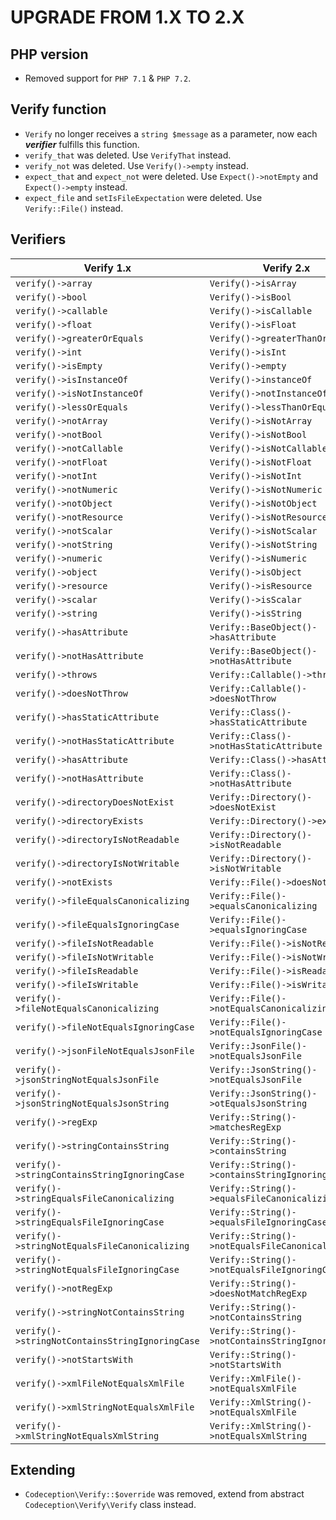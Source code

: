 UPGRADE FROM 1.X TO 2.X
=======================


PHP version
------

 * Removed support for `PHP 7.1` & `PHP 7.2`.


Verify function
-------

 * `Verify` no longer receives a `string $message` as a parameter, now each _**verifier**_ fulfills this function.
 * `verify_that` was deleted. Use `VerifyThat` instead.
 * `verify_not` was deleted. Use `Verify()->empty` instead.
 * `expect_that` and `expect_not` were deleted. Use `Expect()->notEmpty` and `Expect()->empty` instead.
 * `expect_file` and `setIsFileExpectation` were deleted. Use `Verify::File()` instead.

Verifiers
-------

|                  Verify 1.x                     |                    Verify 2.x                     |
|-------------------------------------------------|---------------------------------------------------|
| `verify()->array`                               | `Verify()->isArray`                               |
| `verify()->bool`                                | `Verify()->isBool`                                |
| `verify()->callable`                            | `Verify()->isCallable`                            |
| `verify()->float`                               | `Verify()->isFloat`                               |
| `verify()->greaterOrEquals`                     | `Verify()->greaterThanOrEqual`                    |
| `verify()->int`                                 | `Verify()->isInt`                                 |
| `verify()->isEmpty`                             | `Verify()->empty`                                 |
| `verify()->isInstanceOf`                        | `Verify()->instanceOf`                            |
| `verify()->isNotInstanceOf`                     | `Verify()->notInstanceOf`                         |
| `verify()->lessOrEquals`                        | `Verify()->lessThanOrEqual`                       |
| `verify()->notArray`                            | `Verify()->isNotArray`                            |
| `verify()->notBool`                             | `Verify()->isNotBool`                             |
| `verify()->notCallable`                         | `Verify()->isNotCallable`                         |
| `verify()->notFloat`                            | `Verify()->isNotFloat`                            |
| `verify()->notInt`                              | `Verify()->isNotInt`                              |
| `verify()->notNumeric`                          | `Verify()->isNotNumeric`                          |
| `verify()->notObject`                           | `Verify()->isNotObject`                           |
| `verify()->notResource`                         | `Verify()->isNotResource`                         |
| `verify()->notScalar`                           | `Verify()->isNotScalar`                           |
| `verify()->notString`                           | `Verify()->isNotString`                           |
| `verify()->numeric`                             | `Verify()->isNumeric`                             |
| `verify()->object`                              | `Verify()->isObject`                              |
| `verify()->resource`                            | `Verify()->isResource`                            |
| `verify()->scalar`                              | `Verify()->isScalar`                              |
| `verify()->string`                              | `Verify()->isString`                              |
| `verify()->hasAttribute`                        | `Verify::BaseObject()->hasAttribute`              |
| `verify()->notHasAttribute`                     | `Verify::BaseObject()->notHasAttribute`           |
| `verify()->throws`                              | `Verify::Callable()->throws`                      |
| `verify()->doesNotThrow`                        | `Verify::Callable()->doesNotThrow`                |
| `verify()->hasStaticAttribute`                  | `Verify::Class()->hasStaticAttribute`             |
| `verify()->notHasStaticAttribute`               | `Verify::Class()->notHasStaticAttribute`          |
| `verify()->hasAttribute`                        | `Verify::Class()->hasAttribute`                   |
| `verify()->notHasAttribute`                     | `Verify::Class()->notHasAttribute`                |
| `verify()->directoryDoesNotExist`               | `Verify::Directory()->doesNotExist`               |
| `verify()->directoryExists`                     | `Verify::Directory()->exists`                     |
| `verify()->directoryIsNotReadable`              | `Verify::Directory()->isNotReadable`              |
| `verify()->directoryIsNotWritable`              | `Verify::Directory()->isNotWritable`              |
| `verify()->notExists`                           | `Verify::File()->doesNotExists`                   |
| `verify()->fileEqualsCanonicalizing`            | `Verify::File()->equalsCanonicalizing`            |
| `verify()->fileEqualsIgnoringCase`              | `Verify::File()->equalsIgnoringCase`              |
| `verify()->fileIsNotReadable`                   | `Verify::File()->isNotReadable`                   |
| `verify()->fileIsNotWritable`                   | `Verify::File()->isNotWritable`                   |
| `verify()->fileIsReadable`                      | `Verify::File()->isReadable`                      |
| `verify()->fileIsWritable`                      | `Verify::File()->isWritable`                      |
| `verify()->fileNotEqualsCanonicalizing`         | `Verify::File()->notEqualsCanonicalizing`         |
| `verify()->fileNotEqualsIgnoringCase`           | `Verify::File()->notEqualsIgnoringCase`           |
| `verify()->jsonFileNotEqualsJsonFile`           | `Verify::JsonFile()->notEqualsJsonFile`           |
| `verify()->jsonStringNotEqualsJsonFile`         | `Verify::JsonString()->notEqualsJsonFile`         |
| `verify()->jsonStringNotEqualsJsonString`       | `Verify::JsonString()->otEqualsJsonString`        |
| `verify()->regExp`                              | `Verify::String()->matchesRegExp`                 |
| `verify()->stringContainsString`                | `Verify::String()->containsString`                |
| `verify()->stringContainsStringIgnoringCase`    | `Verify::String()->containsStringIgnoringCase`    |
| `verify()->stringEqualsFileCanonicalizing`      | `Verify::String()->equalsFileCanonicalizing`      |
| `verify()->stringEqualsFileIgnoringCase`        | `Verify::String()->equalsFileIgnoringCase`        |
| `verify()->stringNotEqualsFileCanonicalizing`   | `Verify::String()->notEqualsFileCanonicalizing`   |
| `verify()->stringNotEqualsFileIgnoringCase`     | `Verify::String()->notEqualsFileIgnoringCase`     |
| `verify()->notRegExp`                           | `Verify::String()->doesNotMatchRegExp`            |
| `verify()->stringNotContainsString`             | `Verify::String()->notContainsString`             |
| `verify()->stringNotContainsStringIgnoringCase` | `Verify::String()->notContainsStringIgnoringCase` |
| `verify()->notStartsWith`                       | `Verify::String()->notStartsWith`                 |
| `verify()->xmlFileNotEqualsXmlFile`             | `Verify::XmlFile()->notEqualsXmlFile`             |
| `verify()->xmlStringNotEqualsXmlFile`           | `Verify::XmlString()->notEqualsXmlFile`           |
| `verify()->xmlStringNotEqualsXmlString`         | `Verify::XmlString()->notEqualsXmlString`         |


Extending
-------

 * `Codeception\Verify::$override` was removed, extend from abstract `Codeception\Verify\Verify` class instead.
